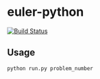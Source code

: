# euler-python

[![Build Status](https://travis-ci.org/shibataka000/euler-python.svg?branch=master)](https://travis-ci.org/shibataka000/euler-python)

## Usage
```
python run.py problem_number
```
